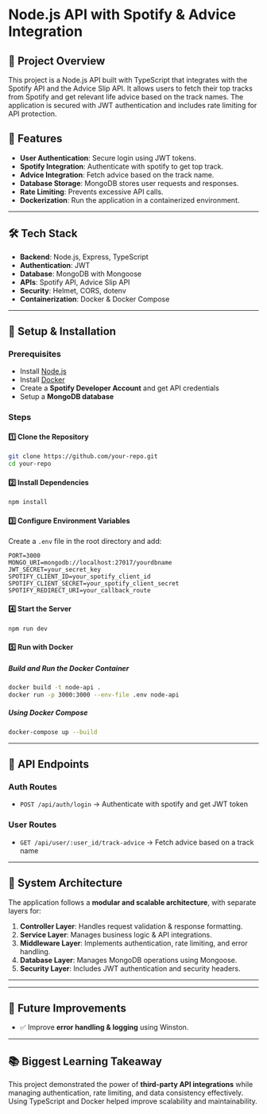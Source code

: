 # Node.js API with Spotify & Advice Integration

## 📌 Project Overview
This project is a Node.js API built with TypeScript that integrates with the Spotify API and the Advice Slip API. It allows users to fetch their top tracks from Spotify and get relevant life advice based on the track names. The application is secured with JWT authentication and includes rate limiting for API protection.

## 🚀 Features
- **User Authentication**: Secure login using JWT tokens.
- **Spotify Integration**: Authenticate with spotify to get top track.
- **Advice Integration**: Fetch advice based on the track name.
- **Database Storage**: MongoDB stores user requests and responses.
- **Rate Limiting**: Prevents excessive API calls.
- **Dockerization**: Run the application in a containerized environment.

---

## 🛠️ Tech Stack
- **Backend**: Node.js, Express, TypeScript
- **Authentication**: JWT
- **Database**: MongoDB with Mongoose
- **APIs**: Spotify API, Advice Slip API
- **Security**: Helmet, CORS, dotenv
- **Containerization**: Docker & Docker Compose

---

## 🔧 Setup & Installation
### Prerequisites
- Install [Node.js](https://nodejs.org/)
- Install [Docker](https://www.docker.com/)
- Create a **Spotify Developer Account** and get API credentials
- Setup a **MongoDB database**

### Steps
#### 1️⃣ Clone the Repository
```sh
git clone https://github.com/your-repo.git
cd your-repo
```

#### 2️⃣ Install Dependencies
```sh
npm install
```

#### 3️⃣ Configure Environment Variables
Create a `.env` file in the root directory and add:
```env
PORT=3000
MONGO_URI=mongodb://localhost:27017/yourdbname
JWT_SECRET=your_secret_key
SPOTIFY_CLIENT_ID=your_spotify_client_id
SPOTIFY_CLIENT_SECRET=your_spotify_client_secret
SPOTIFY_REDIRECT_URI=your_callback_route
```

#### 4️⃣ Start the Server
```sh
npm run dev
```

#### 5️⃣ Run with Docker
##### Build and Run the Docker Container
```sh
docker build -t node-api .
docker run -p 3000:3000 --env-file .env node-api
```
##### Using Docker Compose
```sh
docker-compose up --build
```

---

## 📌 API Endpoints
### **Auth Routes**
- `POST /api/auth/login` → Authenticate with spotify and get JWT token

### **User Routes**
- `GET /api/user/:user_id/track-advice` → Fetch advice based on a track name

---

## 📜 System Architecture
The application follows a **modular and scalable architecture**, with separate layers for:
1. **Controller Layer**: Handles request validation & response formatting.
2. **Service Layer**: Manages business logic & API integrations.
3. **Middleware Layer**: Implements authentication, rate limiting, and error handling.
4. **Database Layer**: Manages MongoDB operations using Mongoose.
5. **Security Layer**: Includes JWT authentication and security headers.

---



---

## 🔮 Future Improvements
- ✅ Improve **error handling & logging** using Winston.

---

## 📚 Biggest Learning Takeaway
This project demonstrated the power of **third-party API integrations** while managing authentication, rate limiting, and data consistency effectively. Using TypeScript and Docker helped improve scalability and maintainability.



